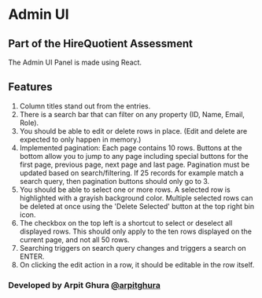 # Admin UI

## Part of the HireQuotient Assessment

The Admin UI Panel is made using React. 

## Features

1. Column titles stand out from the entries.
2. There is a search bar that can filter on any property (ID, Name, Email, Role).
3. You should be able to edit or delete rows in place. (Edit and delete are expected to only happen in memory.)
4. Implemented pagination: Each page contains 10 rows. Buttons at the bottom allow you to jump to any page including special buttons for the first page, previous page, next page and last page. Pagination must be updated based on search/filtering. If 25 records for example match a search query, then pagination buttons should only go to 3.
5. You should be able to select one or more rows. A selected row is highlighted with a grayish background color. Multiple selected rows can be deleted at once using the 'Delete Selected' button at the top right bin icon.
6. The checkbox on the top left is a shortcut to select or deselect all displayed rows. This should only apply to the ten rows displayed on the current page, and not all 50 rows.
7. Searching triggers on search query changes and triggers a search on ENTER.
8. On clicking the edit action in a row, it should be editable in the row itself.

### Developed by Arpit Ghura [@arpitghura](https://www.github.com/arpitghura)